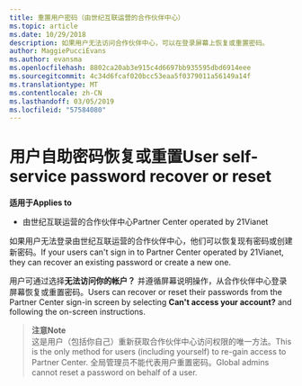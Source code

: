 ```yaml
---
title: 重置用户密码（由世纪互联运营的合作伙伴中心）
ms.topic: article
ms.date: 10/29/2018
description: 如果用户无法访问合作伙伴中心，可以在登录屏幕上恢复或重置密码。
author: MaggiePucciEvans
ms.author: evansma
ms.openlocfilehash: 8802ca20ab3e915c4d6697bb935595dbd6914eee
ms.sourcegitcommit: 4c34d6fcaf020bcc53eaa5f0379011a56149a14f
ms.translationtype: MT
ms.contentlocale: zh-CN
ms.lasthandoff: 03/05/2019
ms.locfileid: "57584080"
---
```

# <a name="user-self-service-password-recover-or-reset"></a><span data-ttu-id="7bf58-103">用户自助密码恢复或重置</span><span class="sxs-lookup"><span data-stu-id="7bf58-103">User self-service password recover or reset</span></span>

<span data-ttu-id="7bf58-104">**适用于**</span><span class="sxs-lookup"><span data-stu-id="7bf58-104">**Applies to**</span></span>

-   <span data-ttu-id="7bf58-105">由世纪互联运营的合作伙伴中心</span><span class="sxs-lookup"><span data-stu-id="7bf58-105">Partner Center operated by 21Vianet</span></span>


<span data-ttu-id="7bf58-106">如果用户无法登录由世纪互联运营的合作伙伴中心，他们可以恢复现有密码或创建新密码。</span><span class="sxs-lookup"><span data-stu-id="7bf58-106">If your users can't sign in to Partner Center operated by 21Vianet, they can recover an existing password or create a new one.</span></span> 

<span data-ttu-id="7bf58-107">用户可通过选择**无法访问你的帐户？** 并遵循屏幕说明操作，从合作伙伴中心登录屏幕恢复或重置密码。</span><span class="sxs-lookup"><span data-stu-id="7bf58-107">Users can recover or reset their passwords from the Partner Center sign-in screen by selecting **Can't access your account?** and following the on-screen instructions.</span></span> 

><span data-ttu-id="7bf58-108">**注意**</span><span class="sxs-lookup"><span data-stu-id="7bf58-108">**Note**</span></span><br><span data-ttu-id="7bf58-109">这是用户（包括你自己）重新获取合作伙伴中心访问权限的唯一方法。</span><span class="sxs-lookup"><span data-stu-id="7bf58-109">This is the only method for users (including yourself) to re-gain access to Partner Center.</span></span> <span data-ttu-id="7bf58-110">全局管理员不能代表用户重置密码。</span><span class="sxs-lookup"><span data-stu-id="7bf58-110">Global admins cannot reset a password on behalf of a user.</span></span>



 




